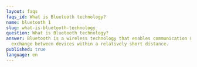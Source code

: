 ```yaml
---
layout: faqs
faqs_id: What is Bluetooth technology?
name: bluetooth 1
slug: what-is-bluetooth-technology
question: What is Bluetooth technology?
answer: Bluetooth is a wireless technology that enables communication & data
  exchange between devices within a relatively short distance.
published: true
language: en
---
```

